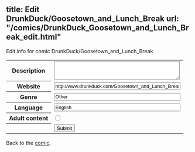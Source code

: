 title: Edit DrunkDuck/Goosetown_and_Lunch_Break
url: "/comics/DrunkDuck_Goosetown_and_Lunch_Break_edit.html"
---
Edit info for comic DrunkDuck/Goosetown_and_Lunch_Break

<form name="comic" action="http://gaepostmail.appspot.com/comic/" method="post">
<table class="comicinfo">
<tr>
<th>Description</th><td><textarea name="description" cols="40" rows="3"></textarea></td>
</tr>
<tr>
<th>Website</th><td><input type="text" name="url" value="http://www.drunkduck.com/Goosetown_and_Lunch_Break/" size="40"/></td>
</tr>
<tr>
<th>Genre</th><td><input type="text" name="genre" value="Other" size="40"/></td>
</tr>
<tr>
<th>Language</th><td><input type="text" name="language" value="English" size="40"/></td>
</tr>
<tr>
<th>Adult content</th><td><input type="checkbox" name="adult" value="adult" /></td>
</tr>
<tr>
<th></th><td>
<input type="hidden" name="comic" value="DrunkDuck_Goosetown_and_Lunch_Break" />
<input type="submit" name="submit" value="Submit" />
</td>
</tr>
</table>
</form>

Back to the [comic](DrunkDuck_Goosetown_and_Lunch_Break.html).
